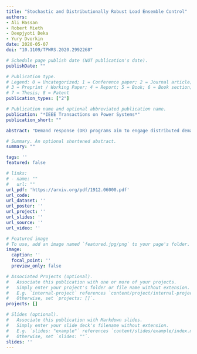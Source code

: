 ```yaml
---
title: "Stochastic and Distributionally Robust Load Ensemble Control"
authors:
- Ali Hassan
- Robert Mieth
- Deepjyoti Deka
- Yury Dvorkin
date: 2020-05-07
doi: "10.1109/TPWRS.2020.2992268"

# Schedule page publish date (NOT publication's date).
publishDate: ""

# Publication type.
# Legend: 0 = Uncategorized; 1 = Conference paper; 2 = Journal article;
# 3 = Preprint / Working Paper; 4 = Report; 5 = Book; 6 = Book section;
# 7 = Thesis; 8 = Patent
publication_types: ["2"]

# Publication name and optional abbreviated publication name.
publication: "*IEEE Transactions on Power Systems*"
publication_short: ""

abstract: "Demand response (DR) programs aim to engage distributed demand-side resources in providing ancillary services for electric power systems. Previously, aggregated thermostatically controlled loads (TCLs) have been demonstrated as a technically viable and economically valuable provider of such services that can effectively compete with conventional generation resources in reducing load peaks and smoothing demand fluctuations. Yet, to provide these services at scale, a large number of TCLs must be accurately aggregated and operated in sync. This paper describes a Markov Decision Process (MDP) that aggregates and models an ensemble of TCLs. Using the MDP framework, we propose to internalize the exogenous uncertain dynamics of TCLs by means of stochastic and distributionally robust optimization. First, under mild assumptions on the underlying uncertainty, we derive analytical stochastic and distributionally robust control policies for dispatching a given TCL ensemble. Second, we further relax these mild assumptions to allow for a more delicate treatment of uncertainty, which leads to distributionally robust MDP formulations with moment- and Wasserstein-based ambiguity sets that can be efficiently solved numerically. The case study compares the analytical and numerical control policies using a simulated ensemble of 1,000 air conditioners."

# Summary. An optional shortened abstract.
summary: ""

tags: ''
featured: false

# links:
# - name: ""
#   url: ""
url_pdf: 'https://arxiv.org/pdf/1912.06000.pdf'
url_code: 
url_dataset: ''
url_poster: ''
url_project: ''
url_slides: ''
url_source: ''
url_video: ''

# Featured image
# To use, add an image named `featured.jpg/png` to your page's folder. 
image:
  caption: ''
  focal_point: ''
  preview_only: false

# Associated Projects (optional).
#   Associate this publication with one or more of your projects.
#   Simply enter your project's folder or file name without extension.
#   E.g. `internal-project` references `content/project/internal-project/index.md`.
#   Otherwise, set `projects: []`.
projects: []

# Slides (optional).
#   Associate this publication with Markdown slides.
#   Simply enter your slide deck's filename without extension.
#   E.g. `slides: "example"` references `content/slides/example/index.md`.
#   Otherwise, set `slides: ""`.
slides: ''
---
```

